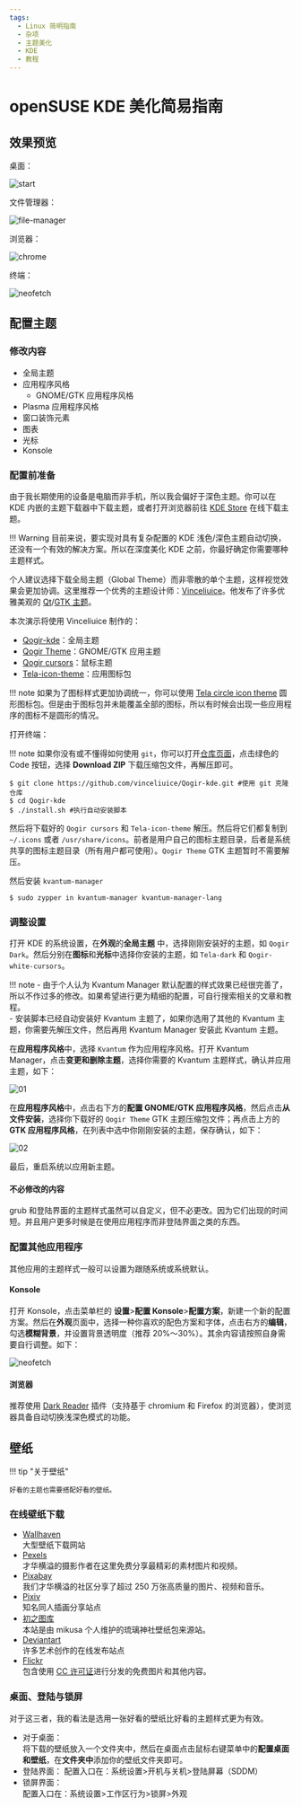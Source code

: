 ```yaml
---
tags:
  - Linux 简明指南
  - 杂项
  - 主题美化
  - KDE
  - 教程
---
```


# openSUSE KDE 美化简易指南

## 效果预览

桌面：

![start](./images/KDE/start.png)

文件管理器：

![file-manager](./images/KDE/file-manager.png)

浏览器：

![chrome](./images/KDE/chrome.png)

终端：

![neofetch](./images/KDE/neofetch.png)

## 配置主题

### 修改内容

- 全局主题
- 应用程序风格
  - GNOME/GTK 应用程序风格 
- Plasma 应用程序风格
- 窗口装饰元素
- 图表
- 光标
- Konsole

### 配置前准备

由于我长期使用的设备是电脑而非手机，所以我会偏好于深色主题。你可以在 KDE 内嵌的主题下载器中下载主题，或者打开浏览器前往 [KDE Store](https://store.kde.org/browse/) 在线下载主题。

!!! Warning
    目前来说，要实现对具有复杂配置的 KDE 浅色/深色主题自动切换，还没有一个有效的解决方案。所以在深度美化 KDE 之前，你最好确定你需要哪种主题样式。

个人建议选择下载全局主题（Global Theme）而非零散的单个主题，这样视觉效果会更加协调。这里推荐一个优秀的主题设计师：[Vinceliuice](https://github.com/vinceliuice)。他发布了许多优雅美观的 [Qt](https://store.kde.org/u/vinceliuice)/[GTK 主题](https://www.gnome-look.org/u/vinceliuice)。

本次演示将使用 Vinceliuice 制作的：

- [Qogir-kde](https://github.com/vinceliuice/Qogir-kde)：全局主题
- [Qogir Theme](https://www.gnome-look.org/p/1230631/)：GNOME/GTK 应用主题
- [Qogir cursors](https://store.kde.org/p/1366182)：鼠标主题
- [Tela-icon-theme](https://store.kde.org/p/1279924)：应用图标包

!!! note
    如果为了图标样式更加协调统一，你可以使用 [Tela circle icon theme](https://store.kde.org/p/1359276) 圆形图标包。但是由于图标包并未能覆盖全部的图标，所以有时候会出现一些应用程序的图标不是圆形的情况。

打开终端：

!!! note
    如果你没有或不懂得如何使用 `git`，你可以打开[仓库页面](https://github.com/vinceliuice/Qogir-kde)，点击绿色的 Code 按钮，选择 **Download ZIP** 下载压缩包文件，再解压即可。

```
$ git clone https://github.com/vinceliuice/Qogir-kde.git #使用 git 克隆仓库
$ cd Qogir-kde
$ ./install.sh #执行自动安装脚本
```

然后将下载好的 `Qogir cursors` 和 `Tela-icon-theme` 解压。然后将它们都复制到 `~/.icons` 或者 `/usr/share/icons`。前者是用户自己的图标主题目录，后者是系统共享的图标主题目录（所有用户都可使用）。`Qogir Theme` GTK 主题暂时不需要解压。

然后安装 `kvantum-manager`

```
$ sudo zypper in kvantum-manager kvantum-manager-lang
```

### 调整设置

打开 KDE 的系统设置，在**外观**的**全局主题** 中，选择刚刚安装好的主题，如 `Qogir Dark`。然后分别在**图标**和**光标**中选择你安装的主题，如 `Tela-dark` 和 `Qogir-white-cursors`。


!!! note
    - 由于个人认为 Kvantum Manager 默认配置的样式效果已经很完善了，所以不作过多的修改。如果希望进行更为精细的配置，可自行搜索相关的文章和教程。  
    - 安装脚本已经自动安装好 Kvantum 主题了，如果你选用了其他的 Kvantum 主题，你需要先解压文件，然后再用 Kvantum Manager 安装此 Kvantum 主题。

在**应用程序风格**中，选择 `Kvantum` 作为应用程序风格。打开 Kvantum Manager，点击**变更和删除主题**，选择你需要的 Kvantum 主题样式，确认并应用主题，如下：

![01](./images/KDE/settings-01.png)

在**应用程序风格**中，点击右下方的**配置 GNOME/GTK 应用程序风格**，然后点击**从文件安装**，选择你下载好的 `Qogir Theme` GTK 主题压缩包文件；再点击上方的 **GTK 应用程序风格**，在列表中选中你刚刚安装的主题，保存确认，如下：

![02](./images/KDE/settings-02.png)

最后，重启系统以应用新主题。

#### 不必修改的内容

grub 和登陆界面的主题样式虽然可以自定义，但不必更改。因为它们出现的时间短。并且用户更多时候是在使用应用程序而非登陆界面之类的东西。

### 配置其他应用程序

其他应用的主题样式一般可以设置为跟随系统或系统默认。

#### Konsole

打开 Konsole，点击菜单栏的 **设置**>**配置 Konsole**>**配置方案**，新建一个新的配置方案。然后在**外观**页面中，选择一种你喜欢的配色方案和字体，点击右方的**编辑**，勾选**模糊背景**，并设置背景透明度（推荐 20%～30%）。其余内容请按照自身需要自行调整。如下：

![neofetch](./images/KDE/neofetch-02.png)

#### 浏览器

推荐使用 [Dark Reader](https://github.com/darkreader/darkreader) 插件（支持基于 chromium 和 Firefox 的浏览器），使浏览器具备自动切换浅深色模式的功能。

## 壁纸

!!! tip "关于壁纸"

    好看的主题也需要搭配好看的壁纸。

### 在线壁纸下载

- [Wallhaven](https://wallhaven.cc/)  
  大型壁纸下载网站
- [Pexels](https://www.pexels.com/zh-cn/)  
  才华横溢的摄影作者在这里免费分享最精彩的素材图片和视频。
- [Pixabay](https://pixabay.com/)  
  我们才华横溢的社区分享了超过 250 万张高质量的图片、视频和音乐。
- [Pixiv](https://www.pixiv.net/)  
  知名同人插画分享站点
- [初之图库](https://img.himiku.com/)  
  本站是由 mikusa 个人维护的琉璃神社壁纸包来源站。
- [Deviantart](https://www.deviantart.com/topic)  
  许多艺术创作的在线发布站点
- [Flickr](https://www.flickr.com/)  
  包含使用 [CC 许可证](https://creativecommons.org/)进行分发的免费图片和其他内容。

### 桌面、登陆与锁屏

对于这三者，我的看法是选用一张好看的壁纸比好看的主题样式更为有效。

- 对于桌面：  
  将下载的壁纸放入一个文件夹中，然后在桌面点击鼠标右键菜单中的**配置桌面和壁纸**，在**文件夹中**添加你的壁纸文件夹即可。
- 登陆界面：
  配置入口在：系统设置>开机与关机>登陆屏幕（SDDM）
- 锁屏界面：  
  配置入口在：系统设置>工作区行为>锁屏>外观